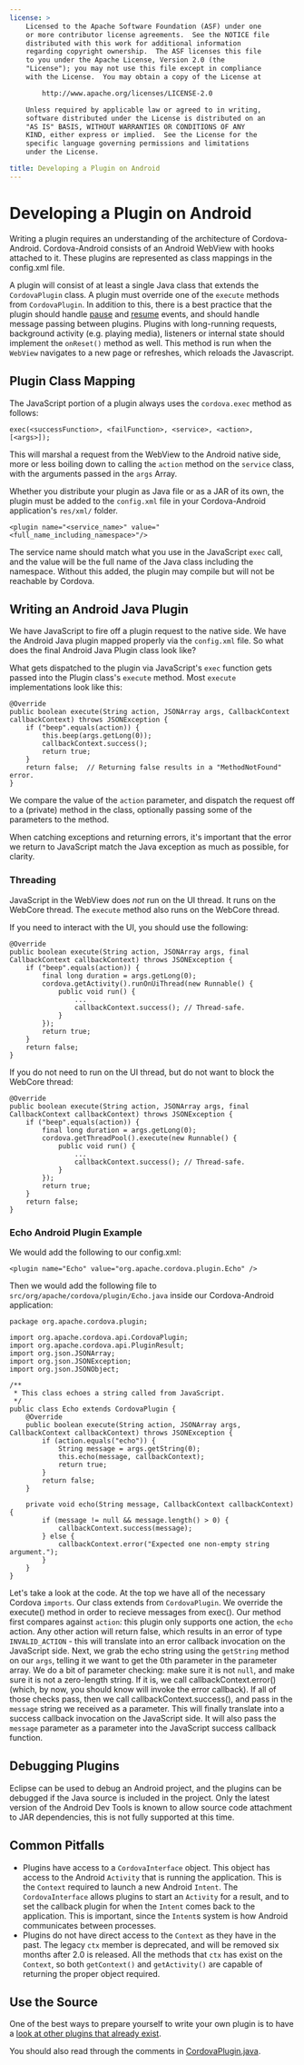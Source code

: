 ```yaml
---
license: >
    Licensed to the Apache Software Foundation (ASF) under one
    or more contributor license agreements.  See the NOTICE file
    distributed with this work for additional information
    regarding copyright ownership.  The ASF licenses this file
    to you under the Apache License, Version 2.0 (the
    "License"); you may not use this file except in compliance
    with the License.  You may obtain a copy of the License at

        http://www.apache.org/licenses/LICENSE-2.0

    Unless required by applicable law or agreed to in writing,
    software distributed under the License is distributed on an
    "AS IS" BASIS, WITHOUT WARRANTIES OR CONDITIONS OF ANY
    KIND, either express or implied.  See the License for the
    specific language governing permissions and limitations
    under the License.

title: Developing a Plugin on Android
---
```


# Developing a Plugin on Android

Writing a plugin requires an understanding of the architecture of Cordova-Android. Cordova-Android consists
of an Android WebView with hooks attached to it. These plugins are represented as class mappings in the config.xml
file.

A plugin will consist of at least a single Java class that extends the `CordovaPlugin` class. A plugin must override one
of the `execute` methods from `CordovaPlugin`. In addition to this, there is a best practice that
the plugin should handle [pause](../../../cordova/events/events.pause.html) and [resume](../../../cordova/events/events.resume.html) events, and should handle message passing between plugins.
Plugins with long-running requests, background activity (e.g. playing media), listeners or internal state should implement the `onReset()` method as well. This method is run when the `WebView` navigates to a new page or refreshes, which reloads the Javascript.

## Plugin Class Mapping 

The JavaScript portion of a plugin always uses the `cordova.exec` method as follows:

    exec(<successFunction>, <failFunction>, <service>, <action>, [<args>]);

This will marshal a request from the WebView to the Android native
side, more or less boiling down to calling the `action` method on the
`service` class, with the arguments passed in the `args` Array.

Whether you distribute your plugin as Java file or as a JAR of its own, the plugin must be added to the `config.xml` file in your Cordova-Android application's `res/xml/` folder.

    <plugin name="<service_name>" value="<full_name_including_namespace>"/>

The service name should match what you use in the JavaScript `exec` call, and the value will be the full name of the Java class including the namespace. Without this added, the plugin may compile but 
will not be reachable by Cordova.

## Writing an Android Java Plugin

We have JavaScript to fire off a plugin request to the native side. We
have the Android Java plugin mapped properly via the `config.xml` file.
So what does the final Android Java Plugin class look like?

What gets dispatched to the plugin via JavaScript's `exec` function gets
passed into the Plugin class's `execute` method. Most `execute`
implementations look like this:

    @Override
    public boolean execute(String action, JSONArray args, CallbackContext callbackContext) throws JSONException {
        if ("beep".equals(action)) {
            this.beep(args.getLong(0));
            callbackContext.success();
            return true;
        }
        return false;  // Returning false results in a "MethodNotFound" error.
    }

We compare the value of the `action` parameter, and dispatch
the request off to a (private) method in the class, optionally passing
some of the parameters to the method.

When catching exceptions and returning errors, it's important that the error we return to JavaScript match the Java exception as much as possible, for clarity.

### Threading

JavaScript in the WebView does *not* run on the UI thread. It runs on
the WebCore thread. The `execute` method also runs on the WebCore thread.

If you need to interact with the UI, you should use the following:

    @Override
    public boolean execute(String action, JSONArray args, final CallbackContext callbackContext) throws JSONException {
        if ("beep".equals(action)) {
            final long duration = args.getLong(0);
            cordova.getActivity().runOnUiThread(new Runnable() {
                public void run() {
                    ...
                    callbackContext.success(); // Thread-safe.
                }
            });
            return true;
        }
        return false;
    }

If you do not need to run on the UI thread, but do not want to block the WebCore thread:

    @Override
    public boolean execute(String action, JSONArray args, final CallbackContext callbackContext) throws JSONException {
        if ("beep".equals(action)) {
            final long duration = args.getLong(0);
            cordova.getThreadPool().execute(new Runnable() {
                public void run() {
                    ...
                    callbackContext.success(); // Thread-safe.
                }
            });
            return true;
        }
        return false;
    }

### Echo Android Plugin Example

We would add the following to our config.xml:

    <plugin name="Echo" value="org.apache.cordova.plugin.Echo" />

Then we would add the following file to
`src/org/apache/cordova/plugin/Echo.java` inside our Cordova-Android
application:

    package org.apache.cordova.plugin;

    import org.apache.cordova.api.CordovaPlugin;
    import org.apache.cordova.api.PluginResult;
    import org.json.JSONArray;
    import org.json.JSONException;
    import org.json.JSONObject;

    /**
     * This class echoes a string called from JavaScript.
     */
    public class Echo extends CordovaPlugin {
        @Override
        public boolean execute(String action, JSONArray args, CallbackContext callbackContext) throws JSONException {
            if (action.equals("echo")) {
                String message = args.getString(0); 
                this.echo(message, callbackContext);
                return true;
            }
            return false;
        }

        private void echo(String message, CallbackContext callbackContext) {
            if (message != null && message.length() > 0) { 
                callbackContext.success(message);
            } else {
                callbackContext.error("Expected one non-empty string argument.");
            }
        }
    }

Let's take a look at the code. At the top we have all of the necessary
Cordova `imports`. Our class extends from `CordovaPlugin`. We override
the execute() method in order to recieve messages from exec(). Our method
first compares against `action`: this plugin only supports
one action, the `echo` action. Any other action will return false, which
results in an error of type `INVALID_ACTION` - this will translate
into an error callback invocation on the JavaScript side. Next, we grab
the echo string using the `getString` method on our `args`, telling it
we want to get the 0th parameter in the parameter array. We do a bit of
parameter checking: make sure it is not `null`, and make sure it is not
a zero-length string. If it is, we call callbackContext.error() (which,
by now, you should know will invoke the error callback). If all of those
checks pass, then we call callbackContext.success(), and pass in the
`message` string we received as a parameter. This will finally translate
into a success callback invocation on the JavaScript side. It will also
pass the `message` parameter as a parameter into the JavaScript success
callback function.

## Debugging Plugins

Eclipse can be used to debug an Android project, and the plugins can be debugged if the Java source is included in the project. Only the latest version of the Android Dev Tools is known to allow source code attachment to JAR dependencies, this is not fully supported at this time.

## Common Pitfalls

* Plugins have access to a `CordovaInterface` object. This object has access to the Android `Activity` that is running the application. This is the `Context` required to launch
a new Android `Intent`. The `CordovaInterface` allows plugins to start an `Activity` for a result, and to set the callback plugin for when the `Intent` comes back to the application. This is important, since the
`Intent`s system is how Android communicates between processes.
* Plugins do not have direct access to the `Context` as they have in the past. The legacy `ctx` member is deprecated, and will be removed six months after 2.0 is released. All the methods that `ctx` has exist on the `Context`, so both `getContext()` and `getActivity()` are capable of returning the proper object required.

## Use the Source

One of the best ways to prepare yourself to write your own plugin is to
have a [look at other plugins that already exist](https://github.com/apache/cordova-android/tree/master/framework/src/org/apache/cordova).

You should also read through the comments in [CordovaPlugin.java](https://github.com/apache/cordova-android/blob/master/framework/src/org/apache/cordova/api/CordovaPlugin.java).
